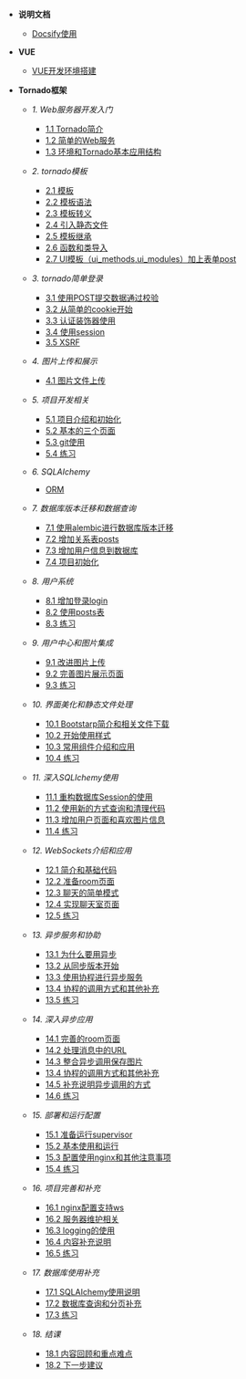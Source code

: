 - **说明文档**
	- [Docsify使用]()

- **VUE**
	- [VUE开发环境搭建](vue.md)

- **Tornado框架** 
	- *1. Web服务器开发入门*
		- [1.1 Tornado简介](/tornado/1.1tornado.md)
		- [1.2 简单的Web服务](/tornado/1.2tornado.md)
		- [1.3 环境和Tornado基本应用结构](/)

	- *2. tornado模板*
		- [2.1 模板](/tornado/2.1template.md)
		- [2.2 模板语法](/tornado/2.2template.md)
		- [2.3 模板转义](/tornado/2.3template.md)
		- [2.4 引入静态文件](/tornado/2.4template.md)
		- [2.5 模板继承](/tornado/2.5template.md)
		- [2.6 函数和类导入](/tornado/2.6template.md)
		- [2.7 UI模板（ui_methods,ui_modules）加上表单post](/tornado/2.7template.md)

	- *3. tornado简单登录*
		- [3.1 使用POST提交数据通过校验](/tornado/3.1login.md)
		- [3.2 从简单的cookie开始](/tornado/3.2cookie.md)
		- [3.3 认证装饰器使用](/tornado/3.3renzheng.md)
		- [3.4 使用session](/tornado/3.4session.md)
		- [3.5 XSRF](/tornado/3.5xsrf.md)

	- *4. 图片上传和展示*
		- [4.1 图片文件上传](/tornado/4.1upload.md)

	- *5. 项目开发相关*
		- [5.1 项目介绍和初始化](/)
		- [5.2 基本的三个页面](/)
		- [5.3 git使用](/)
		- [5.4 练习](/)

	- *6. SQLAIchemy*
		- [ORM](/tornado/6.1sqlaichemy.md)

	- *7. 数据库版本迁移和数据查询*
		- [7.1 使用alembic进行数据库版本迁移](/tornado/7.1alembic.md)
		- [7.2 增加关系表posts](/)
		- [7.3 增加用户信息到数据库](/)
		- [7.4 项目初始化](/tornado/7.4TornadoProject.md)

	- *8. 用户系统*
		- [8.1 增加登录login](/)
		- [8.2 使用posts表](/)
		- [8.3 练习](/)
 
	- *9. 用户中心和图片集成*
		- [9.1 改进图片上传](/)
		- [9.2 完善图片展示页面](/)
		- [9.3 练习](/)

	- *10. 界面美化和静态文件处理*
		- [10.1 Bootstarp简介和相关文件下载](/)
		- [10.2 开始使用样式](/)
		- [10.3 常用组件介绍和应用](/)
		- [10.4 练习](/)

	- *11. 深入SQLIchemy使用*
		- [11.1 重构数据库Session的使用](/)
		- [11.2 使用新的方式查询和清理代码](/)
		- [11.3 增加用户页面和喜欢图片信息](/)
		- [11.4 练习](/)

	- *12. WebSockets介绍和应用*
		- [12.1 简介和基础代码](/)
		- [12.2 准备room页面](/)
		- [12.3 聊天的简单模式](/)
		- [12.4 实现聊天室页面](/)
		- [12.5 练习](/)

	- *13. 异步服务和协助*
		- [13.1 为什么要用异步](/)
		- [13.2 从同步版本开始](/)
		- [13.3 使用协程进行异步服务](/)
		- [13.4 协程的调用方式和其他补充](/)
		- [13.5 练习](/)

	- *14. 深入异步应用*
		- [14.1 完善的room页面](/)
		- [14.2 处理消息中的URL](/)
		- [14.3 整合异步调用保存图片](/)
		- [13.4 协程的调用方式和其他补充](/)
		- [14.5 补充说明异步调用的方式](/)
		- [14.6 练习](/)

	- *15. 部署和运行配置*
		- [15.1 准备运行supervisor](/)
		- [15.2 基本使用和运行](/)
		- [15.3 配置使用nginx和其他注意事项](/)
		- [15.4 练习](/)

	- *16. 项目完善和补充*
		- [16.1 nginx配置支持ws](/)
		- [16.2 服务器维护相关](/)
		- [16.3 logging的使用](/)
		- [16.4 内容补充说明](/)
		- [16.5 练习](/)

	- *17. 数据库使用补充*
		- [17.1 SQLAIchemy使用说明](/)
		- [17.2 数据库查询和分页补充](/)
		- [17.3 练习](/)

	- *18. 结课*
		- [18.1 内容回顾和重点难点](/)
		- [18.2 下一步建议](/)

